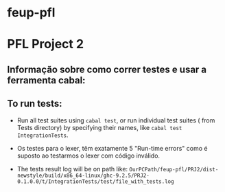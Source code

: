 # feup-pfl
# PFL Project 2






## Informação sobre como correr testes e usar a ferramenta cabal:



## To run tests:

- Run all test suites using ```cabal test```, or run individual test suites ( from Tests directory) by specifying their names, like ```cabal test IntegrationTests```.
- Os testes para o lexer, têm exatamente 5 "Run-time errors" como é suposto ao testarmos o lexer com código inválido.

- The tests result log will be on path like: ```OurPCPath/feup-pfl/PRJ2/dist-newstyle/build/x86_64-linux/ghc-9.2.5/PRJ2-0.1.0.0/t/IntegrationTests/test/file_with_tests.log```

